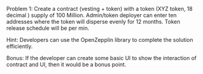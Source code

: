 Problem 1:
Create a contract (vesting + token) with a token (XYZ token, 18 decimal ) supply of 100 Million.
Admin/token deployer can enter ten addresses where the token will disperse evenly for 12 months. Token release schedule will be per min.

Hint: Developers can use the OpenZepplin library to complete the solution efficiently.

Bonus: If the developer can create some basic UI to show the interaction of contract and UI, then it would be a bonus point.